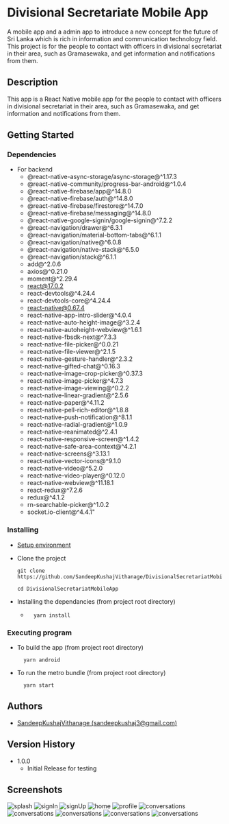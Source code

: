 # Divisional Secretariate Mobile App

A mobile app and a admin app to introduce a new concept for the future of Sri Lanka which is rich in information and communication technology field. This project is for the people to contact with officers in divisional secretariat in their area, such as Gramasewaka, and get information and notifications from them.

## Description

This app is a React Native mobile app for the people to contact with officers in divisional secretariat in their area, such as Gramasewaka, and get information and notifications from them.

## Getting Started

### Dependencies

- For backend
  - @react-native-async-storage/async-storage@^1.17.3
  - @react-native-community/progress-bar-android@^1.0.4
  - @react-native-firebase/app@^14.8.0
  - @react-native-firebase/auth@^14.8.0
  - @react-native-firebase/firestore@^14.7.0
  - @react-native-firebase/messaging@^14.8.0
  - @react-native-google-signin/google-signin@^7.2.2
  - @react-navigation/drawer@^6.3.1
  - @react-navigation/material-bottom-tabs@^6.1.1
  - @react-navigation/native@^6.0.8
  - @react-navigation/native-stack@^6.5.0
  - @react-navigation/stack@^6.1.1
  - add@^2.0.6
  - axios@^0.21.0
  - moment@^2.29.4
  - react@17.0.2
  - react-devtools@^4.24.4
  - react-devtools-core@^4.24.4
  - react-native@0.67.4
  - react-native-app-intro-slider@^4.0.4
  - react-native-auto-height-image@^3.2.4
  - react-native-autoheight-webview@^1.6.1
  - react-native-fbsdk-next@^7.3.3
  - react-native-file-picker@^0.0.21
  - react-native-file-viewer@^2.1.5
  - react-native-gesture-handler@^2.3.2
  - react-native-gifted-chat@^0.16.3
  - react-native-image-crop-picker@^0.37.3
  - react-native-image-picker@^4.7.3
  - react-native-image-viewing@^0.2.2
  - react-native-linear-gradient@^2.5.6
  - react-native-paper@^4.11.2
  - react-native-pell-rich-editor@^1.8.8
  - react-native-push-notification@^8.1.1
  - react-native-radial-gradient@^1.0.9
  - react-native-reanimated@^2.4.1
  - react-native-responsive-screen@^1.4.2
  - react-native-safe-area-context@^4.2.1
  - react-native-screens@^3.13.1
  - react-native-vector-icons@^9.1.0
  - react-native-video@^5.2.0
  - react-native-video-player@^0.12.0
  - react-native-webview@^11.18.1
  - react-redux@^7.2.6
  - redux@^4.1.2
  - rn-searchable-picker@^1.0.2
  - socket.io-client@^4.4.1"

### Installing

- [Setup environment](https://reactnative.dev/docs/environment-setup)
- Clone the project

  ```
  git clone https://github.com/SandeepKushajVithanage/DivisionalSecretariatMobileApp.git

  cd DivisionalSecretariatMobileApp
  ```

- Installing the dependancies (from project root directory)
  - ```
      yarn install
    ```

### Executing program

- To build the app (from project root directory)
  ```
    yarn android
  ```
- To run the metro bundle (from project root directory)
  ```
    yarn start
  ```

## Authors

- [SandeepKushajVithanage (sandeepkushaj3@gmail.com)](https://github.com/SandeepKushajVithanage)

## Version History

- 1.0.0
  - Initial Release for testing

## Screenshots

![splash](./screenshots/splash.jpg)
![signIn](./screenshots/signIn.jpg)
![signUp](./screenshots/signUp.jpg)
![home](./screenshots/home.jpg)
![profile](./screenshots/profile.jpg)
![conversations](./screenshots/conversations.jpg)
![conversations](./screenshots/messageInbox.jpg)
![conversations](./screenshots/sideDrawer.jpg)
![conversations](./screenshots/events.jpg)
![conversations](./screenshots/viewImages.jpg)
